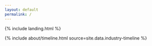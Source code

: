 ```yaml
---
layout: default
permalink: /
---
```


{% include landing.html %}

{% include about/timeline.html source=site.data.industry-timeline %}
